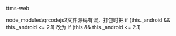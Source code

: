 ttms-web

node_modules\qrcodejs2文件源码有误，打包时把 if (this._android && this._android <= 2.1) 改为 if (this && this._android <= 2.1)